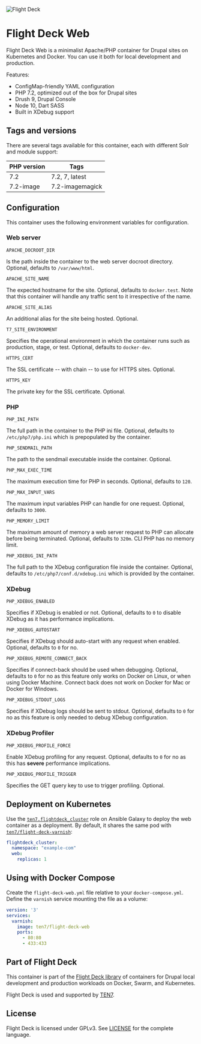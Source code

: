 ![Flight Deck](https://raw.githubusercontent.com/ten7/flight-deck/master/flightdeck-logo.png)

# Flight Deck Web

Flight Deck Web is a minimalist Apache/PHP container for Drupal sites on Kubernetes and Docker. You can use it both for local development and production.

Features:
* ConfigMap-friendly YAML configuration
* PHP 7.2, optimized out of the box for Drupal sites
* Drush 9, Drupal Console
* Node 10, Dart SASS
* Built in XDebug support

## Tags and versions

There are several tags available for this container, each with different Solr and module support:

| PHP version | Tags |
| --------------- | ---- |
| 7.2 | 7.2, 7, latest |
| 7.2-image | 7.2-imagemagick |

## Configuration

This container uses the following environment variables for configuration.

### Web server

`APACHE_DOCROOT_DIR`

Is the path inside the container to the web server docroot directory. Optional, defaults to `/var/www/html`.

`APACHE_SITE_NAME`

The expected hostname for the site. Optional, defaults to `docker.test`. Note that this container will handle any traffic sent to it irrespective of the name.

`APACHE_SITE_ALIAS`

An additional alias for the site being hosted. Optional.

`T7_SITE_ENVIRONMENT`

Specifies the operational environment in which the container runs such as production, stage, or test. Optional, defaults to `docker-dev`.

`HTTPS_CERT`

The SSL certificate -- with chain -- to use for HTTPS sites. Optional.

`HTTPS_KEY`

The private key for the SSL certificate. Optional.

### PHP

`PHP_INI_PATH`

The full path in the container to the PHP ini file. Optional, defaults to `/etc/php7/php.ini` which is prepopulated by the container.

`PHP_SENDMAIL_PATH`

The path to the sendmail executable inside the container. Optional.

`PHP_MAX_EXEC_TIME`

The maximum execution time for PHP in seconds. Optional, defaults to `120`.

`PHP_MAX_INPUT_VARS`

The maximum input variables PHP can handle for one request. Optional, defaults to `3000`.

`PHP_MEMORY_LIMIT`

The maximum amount of memory a web server request to PHP can allocate before being terminated. Optional, defaults to `320m`. CLI PHP has no memory limit.

`PHP_XDEBUG_INI_PATH`

The full path to the XDebug configuration file inside the container. Optional, defaults to `/etc/php7/conf.d/xdebug.ini` which is provided by the container.

### XDebug

`PHP_XDEBUG_ENABLED`

Specifies if XDebug is enabled or not. Optional, defaults to `0` to disable XDebug as it has performance implications.

`PHP_XDEBUG_AUTOSTART`

Specifies if XDebug should auto-start with any request when enabled. Optional, defaults to `0` for no.

`PHP_XDEBUG_REMOTE_CONNECT_BACK`

Specifies if connect-back should be used when debugging. Optional, defaults to `0` for no as this feature only works on Docker on Linux, or when using Docker Machine. Connect back does not work on Docker for Mac or Docker for Windows.

`PHP_XDEBUG_STDOUT_LOGS`

Specifies if XDebug logs should be sent to stdout. Optional, defaults to `0` for no as this feature is only needed to debug XDebug configuration.

### XDebug Profiler

`PHP_XDEBUG_PROFILE_FORCE`

Enable XDebug profiling for any request. Optional, defaults to `0` for no as this has **severe** performance implications.

`PHP_XDEBUG_PROFILE_TRIGGER`

Specifies the GET query key to use to trigger profiling. Optional.

## Deployment on Kubernetes

Use the [`ten7.flightdeck_cluster`](https://galaxy.ansible.com/ten7/flightdeck_cluster) role on Ansible Galaxy to deploy the web container as a deployment. By default, it shares the same pod with [`ten7/flight-deck-varnish`](https://github.com/ten7/flight-deck-varnish):

```yaml
flightdeck_cluster:
  namespace: "example-com"
  web:
    replicas: 1
```

## Using with Docker Compose

Create the `flight-deck-web.yml` file relative to your `docker-compose.yml`. Define the `varnish` service mounting the file as a volume:

```yaml
version: '3'
services:
  varnish:
    image: ten7/flight-deck-web
    ports:
      - 80:80
      - 433:433
```

## Part of Flight Deck

This container is part of the [Flight Deck library](https://github.com/ten7/flight-deck) of containers for Drupal local development and production workloads on Docker, Swarm, and Kubernetes.

Flight Deck is used and supported by [TEN7](https://ten7.com/).

## License

Flight Deck is licensed under GPLv3. See [LICENSE](https://raw.githubusercontent.com/ten7/flight-deck/master/LICENSE) for the complete language.
